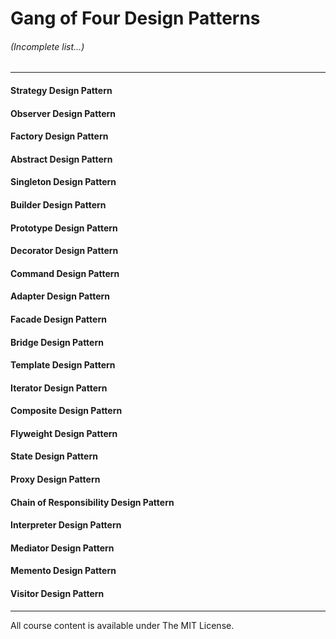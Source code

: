 # Gang of Four Design Patterns
###### (Incomplete list...)

---

#### Strategy Design Pattern
#### Observer Design Pattern
#### Factory Design Pattern
#### Abstract Design Pattern
#### Singleton Design Pattern
#### Builder Design Pattern
#### Prototype Design Pattern
#### Decorator Design Pattern
#### Command Design Pattern
#### Adapter Design Pattern
#### Facade Design Pattern
#### Bridge Design Pattern
#### Template Design Pattern
#### Iterator Design Pattern
#### Composite Design Pattern
#### Flyweight Design Pattern
#### State Design Pattern
#### Proxy Design Pattern
#### Chain of Responsibility Design Pattern
#### Interpreter Design Pattern
#### Mediator Design Pattern
#### Memento Design Pattern
#### Visitor Design Pattern

  ---

  All course content is available under The MIT License.
